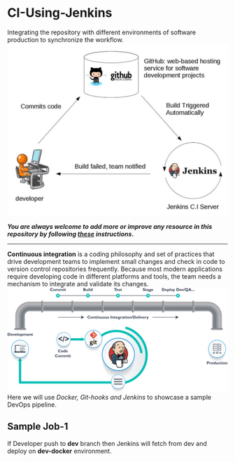 # CI-Using-Jenkins
Integrating the repository with different environments of software production to synchronize the workflow.
![](https://github.com/Aman9026/CI-Using-Jenkins/blob/master/data/images/063018_1012_WhatisJenki1.jpg)

***You are always welcome to add more or improve any resource in this repository by following [these](https://github.com/Aman9026/CI-Using-Jenkins/blob/master/CONTRIBUTING.md) instructions.***

---

**Continuous integration** is a coding philosophy and set of practices that drive development teams to implement small changes and check in code to version control repositories frequently. Because most modern applications require developing code in different platforms and tools, the team needs a mechanism to integrate and validate its changes.
![](https://github.com/Aman9026/CI-Using-Jenkins/blob/master/data/images/1_iKuaNfxgZSTe_J2x3PYRUg.png)
Here we will use *Docker, Git-hooks and Jenkins* to showcase a sample DevOps pipeline.

## Sample Job-1
If Developer push to **dev** branch then Jenkins will fetch from dev and deploy on **dev-docker** environment.
